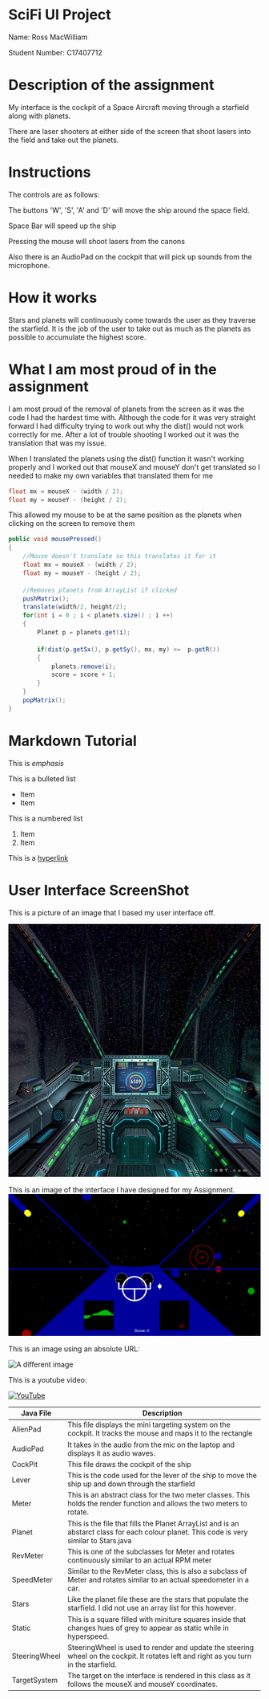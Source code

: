 # SciFi UI Project

Name: Ross MacWilliam

Student Number: C17407712

# Description of the assignment

My interface is the cockpit of a Space Aircraft moving through a starfield along with planets.

There are laser shooters at either side of the screen that shoot lasers into the field and take out the planets.

# Instructions
The controls are as follows:

The buttons 'W', 'S', 'A' and 'D' will move the ship around the space field.

Space Bar will speed up the ship

Pressing the mouse will shoot lasers from the canons

Also there is an AudioPad on the cockpit that will pick up sounds from the microphone.


# How it works
Stars and planets will continuously come towards the user as they traverse the starfield. 
It is the job of the user to take out as much as the planets as possible to accumulate the highest score.

# What I am most proud of in the assignment
I am most proud of the removal of planets from the screen as it was the code I had the hardest time with.
Although the code for it was very straight forward I had difficulty trying to work out why the dist() would 
not work correctly for me. After a lot of trouble shooting I worked out it was the translation that was my issue.

When I translated the planets using the dist() function it wasn't working properly and I worked out that mouseX and mouseY
don't get translated so I needed to make my own variables that translated them for me

```Java
float mx = mouseX - (width / 2);
float my = mouseY - (height / 2);
```

This allowed my mouse to be at the same position as the planets when clicking on the screen to remove them


```Java
public void mousePressed()
{
    //Mouse doesn't translate so this translates it for it
    float mx = mouseX - (width / 2);
	float my = mouseY - (height / 2);
	
    //Removes planets from ArrayList if clicked
    pushMatrix();
    translate(width/2, height/2);
    for(int i = 0 ; i < planets.size() ; i ++)
    {
        Planet p = planets.get(i);
                    
        if(dist(p.getSx(), p.getSy(), mx, my) <=  p.getR())
        {
            planets.remove(i);
            score = score + 1;
        }            
    } 
    popMatrix();    
}
```


# Markdown Tutorial

This is *emphasis*

This is a bulleted list

- Item
- Item

This is a numbered list

1. Item
1. Item

This is a [hyperlink](http://bryanduggan.org)

# User Interface ScreenShot
This is a picture of an image that I based my user interface off.

![An image](images/SciFiCockpit.PNG)

This is an image of the interface I have designed for my Assignment.
![An image](images/Interface.PNG)




This is an image using an absolute URL:

![A different image](https://bryanduggandotorg.files.wordpress.com/2019/02/infinite-forms-00045.png?w=595&h=&zoom=2)

This is a youtube video:

[![YouTube](http://img.youtube.com/vi/J2kHSSFA4NU/0.jpg)](https://www.youtube.com/watch?v=J2kHSSFA4NU)

| Java File | Description |
|-----------|-----------|
|AlienPad | This file displays the mini targeting system on the cockpit. It tracks the mouse and maps it to the rectangle |
|AudioPad | It takes in the audio from the mic on the laptop and displays it as audio waves. |
|CockPit | This file draws the cockpit of the ship |
|Lever | This is the code used for the lever of the ship to move the ship up and down through the starfield |
|Meter | This is an abstract class for the two meter classes. This holds the render function and allows the two meters to rotate. |
|Planet | This is the file that fills the Planet ArrayList and is an abstarct class for each colour planet. This code is very similar to Stars.java |
|RevMeter | This is one of the subclasses for Meter and rotates continuously similar to an actual RPM meter  |
|SpeedMeter | Similar to the RevMeter class, this is also a subclass of Meter and rotates similar to an actual speedometer in a car. |
|Stars | Like the planet file these are the stars that populate the starfield. I did not use an array list for this however. |
|Static | This is a square filled with miniture squares inside that changes hues of grey to appear as static while in hyperspeed. |
|SteeringWheel | SteeringWheel is used to render and update the steering wheel on the cockpit. It rotates left and right as you turn in the starfield. |
|TargetSystem | The target on the interface is rendered in this class as it follows the mouseX and mouseY coordinates. |

